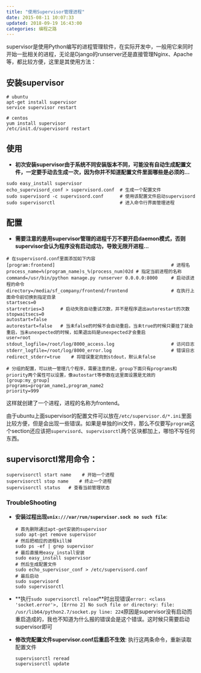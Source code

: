 ```yaml
---
title: "使用Supervisor管理进程"
date: 2015-08-11 10:07:33
updated: 2018-09-19 16:43:00
categories: 编程之路
---
```

supervisor是使用Python编写的进程管理软件，在实际开发中，一般用它来同时开始一批相关的进程，无论是Django的runserver还是直接管理Nginx、Apache等，都比较方便，这里是其使用方法：

## 安装supervisor

```shell
# ubuntu
apt-get install supervisor
service supervisor restart

# centos
yum install supervisor
/etc/init.d/supervisord restart
```
<!--more-->

## 使用

- **初次安装supervisor由于系统不同安装版本不同，可能没有自动生成配置文件，一定要手动去生成一次，因为你并不知道配置文件里面哪些是必须的...**

```shell
sudo easy_install supervisor
echo_supervisord_conf > supervisord.conf  # 生成一个配置文件
sudo supervisord -c supervisord.conf      # 使用该配置文件启动supervisord
sudo supervisorctl                        # 进入命令行界面管理进程
```

## 配置

- **需要注意的是用supervisor管理的进程千万不要开启daemon模式，否则supervisor会认为程序没有启动成功，导致无限开进程...**

```shell
# 在supervisord.conf里面添加如下内容
[program:frontend]                                           # 进程名
process_name=%(program_name)s_%(process_num)02d # 指定当前进程的名称
command=/usr/bin/python manage.py runserver 0.0.0.0:8000     # 启动该进程的命令
directory=/media/sf_company/frontend/frontend                # 在执行上面命令前切换到指定目录
startsecs=0
startretries=3		# 启动失败自动重试次数，并不是程序退出autorestart的次数
stopwaitsecs=0
autostart=false
autorestart=false	# 当未false的时候不会自动重启，当未true的时候只要挂了就会重启，当未unexpected的时候，如果退出码是unexpected才会重启
user=root
stdout_logfile=/root/log/8000_access.log                     # 访问日志
stderr_logfile=/root/log/8000_error.log                      # 错误日志
redirect_stderr=true	# 将错误重定向到stdout，默认未false

# 分组的配置，可以统一管理几个程序，需要注意的是，group下面只有programs和priority两个属性可以设置，像autostart等参数在这里面设置是无效的
[group:my_group]
programs=program_name1,program_name2
priority=999
```

这样就创建了一个进程，进程的名称为frontend。

由于ubuntu上面supervisor的配置文件可以放在`/etc/supervisor.d/*.ini`里面比较方便，但是会出现一些错误。如果是单独的ini文件，那么不仅要写`program`这个section还应该把`supervisord`、`supervisorctl`两个区块都加上，哪怕不写任何东西。

## supervisorctl常用命令：

```shell
supervisorctl start name    # 开始一个进程
supervisorctl stop name    # 终止一个进程
supervisorctl status   # 查看当前管理状态
```

### TroubleShooting

- **安装过程出现`unix:///var/run/supervisor.sock no such file`**:

  ```shell
  # 首先删除通过apt-get安装的supervisor
  sudo apt-get remove supervisor
  # 然后把相应的进程kill掉
  sudo ps -ef | grep supervisor
  # 最后直接用easy_install安装
  sudo easy_install supervisor
  # 然后生成配置文件
  sudo echo_supervisor_conf > /etc/supervisord.conf
  # 最后启动
  sudo supervisord
  sudo supervisorctl
  ```

- **执行`sudo supervisorctl reload`**时出现错误`error: <class 'socket.error'>, [Errno 2] No such file or directory: file: /usr/lib64/python2.7/socket.py line: 224`原因是supervisor没有启动而重启造成的，我也不知道为什么报的错误会是这个错误。这时候只需要启动supervisor即可

- **修改完配置文件supervisor.conf后重启不生效**: 执行这两条命令，重新读取配置文件

  ```shell
  supervisorctl reread
  supervisorctl update
  ```

